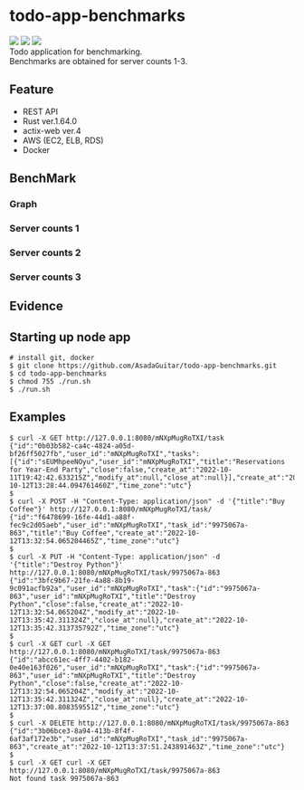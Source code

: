# todo-app-benchmarks
<img src="https://img.shields.io/badge/build-passed-red?" /> <img src="https://img.shields.io/badge/Rust-1.64.0-red?logo=rust" /> <img src="https://img.shields.io/badge/Docker-20.10.12-blue?logo=docker" />
<br>
Todo application for benchmarking.<br>
Benchmarks are obtained for server counts 1-3.

## Feature
+ REST API
+ Rust ver.1.64.0
+ actix-web ver.4
+ AWS (EC2, ELB, RDS)
+ Docker

## BenchMark
### Graph
### Server counts 1
### Server counts 2
### Server counts 3

## Evidence

## Starting up node app
```terminal
# install git, docker
$ git clone https://github.com/AsadaGuitar/todo-app-benchmarks.git
$ cd todo-app-benchmarks
$ chmod 755 ./run.sh
$ ./run.sh
``` 

## Examples
```terminal
$ curl -X GET http://127.0.0.1:8080/mNXpMugRoTXI/task
{"id":"0b03b582-ca4c-4824-a05d-bf26ff5027fb","user_id":"mNXpMugRoTXI","tasks":[{"id":"sEUMhpeeNOyu","user_id":"mNXpMugRoTXI","title":"Reservations for Year-End Party","close":false,"create_at":"2022-10-11T19:42:42.633215Z","modify_at":null,"close_at":null}],"create_at":"2022-10-12T13:28:44.094761460Z","time_zone":"utc"}
$
$ curl -X POST -H "Content-Type: application/json" -d '{"title":"Buy Coffee"}' http://127.0.0.1:8080/mNXpMugRoTXI/task/
{"id":"f6478699-16fe-44d1-a88f-fec9c2d05aeb","user_id":"mNXpMugRoTXI","task_id":"9975067a-863","title":"Buy Coffee","create_at":"2022-10-12T13:32:54.065204465Z","time_zone":"utc"}
$
$ curl -X PUT -H "Content-Type: application/json" -d '{"title":"Destroy Python"}' http://127.0.0.1:8080/mNXpMugRoTXI/task/9975067a-863
{"id":"3bfc9b67-21fe-4a88-8b19-9c091acfb92a","user_id":"mNXpMugRoTXI","task":{"id":"9975067a-863","user_id":"mNXpMugRoTXI","title":"Destroy Python","close":false,"create_at":"2022-10-12T13:32:54.065204Z","modify_at":"2022-10-12T13:35:42.311324Z","close_at":null},"create_at":"2022-10-12T13:35:42.313735792Z","time_zone":"utc"}
$
$ curl -X GET curl -X GET http://127.0.0.1:8080/mNXpMugRoTXI/task/9975067a-863
{"id":"abcc61ec-4ff7-4402-b182-0e40e163f026","user_id":"mNXpMugRoTXI","task":{"id":"9975067a-863","user_id":"mNXpMugRoTXI","title":"Destroy Python","close":false,"create_at":"2022-10-12T13:32:54.065204Z","modify_at":"2022-10-12T13:35:42.311324Z","close_at":null},"create_at":"2022-10-12T13:37:00.808359551Z","time_zone":"utc"}
$
$ curl -X DELETE http://127.0.0.1:8080/mNXpMugRoTXI/task/9975067a-863
{"id":"3b06bce3-8a94-413b-8f4f-6af3af172e3b","user_id":"mNXpMugRoTXI","task_id":"9975067a-863","create_at":"2022-10-12T13:37:51.243891463Z","time_zone":"utc"}
$
$ curl -X GET curl -X GET http://127.0.0.1:8080/mNXpMugRoTXI/task/9975067a-863
Not found task 9975067a-863
```